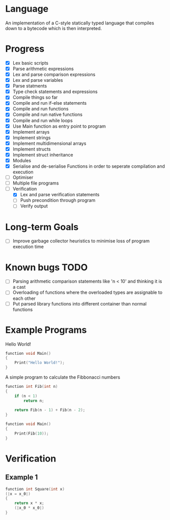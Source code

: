 # Language

An implementation of a C-style statically typed language that compiles down to a bytecode which is then interpreted.

# Progress
 - [x] Lex basic scripts
 - [x] Parse arithmetic expressions
 - [x] Lex and parse comparison expressions
 - [x] Lex and parse variables
 - [x] Parse statments
 - [x] Type check statements and expressions
 - [x] Compile things so far
 - [x] Compile and run if-else statements
 - [x] Compile and run functions
 - [x] Compile and run native functions
 - [x] Compile and run while loops
 - [x] Use Main function as entry point to program
 - [x] Implement arrays
 - [x] Implement strings
 - [x] Implement multidimensional arrays
 - [x] Implement structs
 - [x] Implement struct inheritance
 - [x] Modules
 - [x] Serialise and de-serialise Functions in order to seperate compilation and execution
 - [ ] Optimiser
 - [ ] Multiple file programs
 - [ ] Verification
    - [x] Lex and parse verification statements
    - [ ] Push precondition through program
    - [ ] Verify output

# Long-term Goals
 - [ ] Improve garbage collector heuristics to minimise loss of program execution time

# Known bugs TODO
 - [ ] Parsing arithmetic comparison statements like 'n < 10' and thinking it is a cast
 - [ ] Overloading of functions where the overloaded types are assignable to each other
 - [ ] Put parsed library functions into different container than normal functions

# Example Programs

Hello World!

```C
function void Main()
{
    Print("Hello World!");
}
```

A simple program to calculate the Fibbonacci numbers

```C
function int Fib(int n)
{
    if (n < 1)
        return n;
 
    return Fib(n - 1) + Fib(n - 2);
}

function void Main()
{
    Print(Fib(10));
}
```

# Verification

## Example 1
```C
function int Square(int x)
(|x = x_0|)
{
    return x * x;
    (|x_0 * x_0|)
}
```